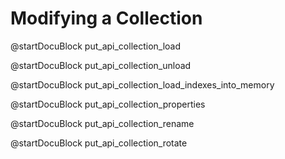 Modifying a Collection
======================

<!-- js/actions/api-collection.js -->
@startDocuBlock put_api_collection_load

<!-- js/actions/api-collection.js -->
@startDocuBlock put_api_collection_unload

<!-- js/actions/api-collection.js -->
@startDocuBlock put_api_collection_load_indexes_into_memory

<!-- js/actions/api-collection.js -->
@startDocuBlock put_api_collection_properties

<!-- js/actions/api-collection.js -->
@startDocuBlock put_api_collection_rename

<!-- js/actions/api-collection.js -->
@startDocuBlock put_api_collection_rotate

